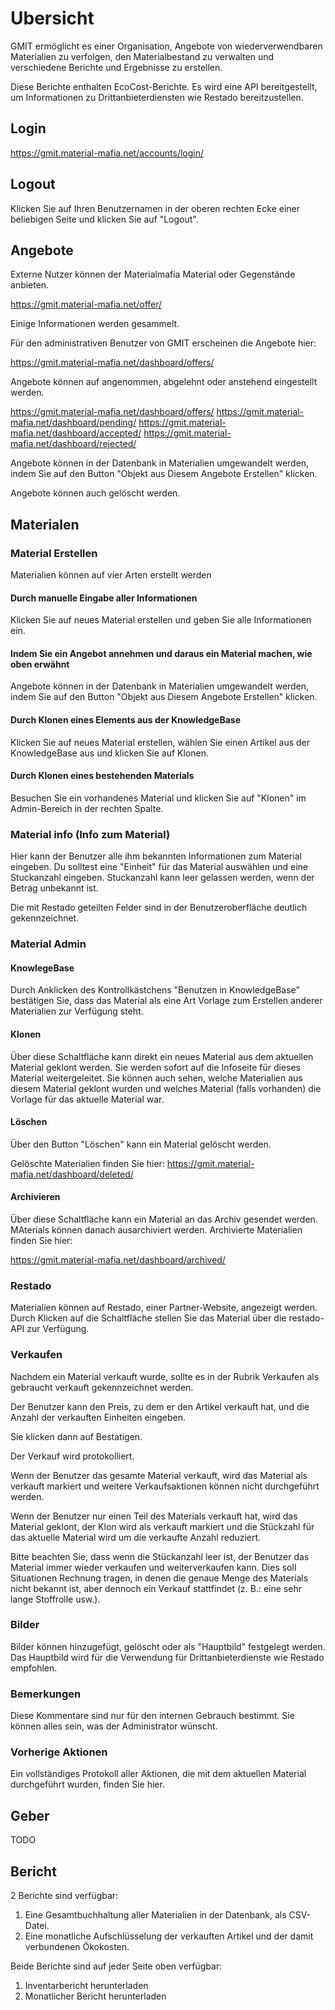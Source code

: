 # Ubersicht

GMIT ermöglicht es einer Organisation, Angebote von wiederverwendbaren Materialien zu verfolgen, den Materialbestand zu verwalten und verschiedene Berichte und Ergebnisse zu erstellen.

Diese Berichte enthalten EcoCost-Berichte. Es wird eine API bereitgestellt, um Informationen zu Drittanbieterdiensten wie Restado bereitzustellen.

## Login

https://gmit.material-mafia.net/accounts/login/

## Logout

Klicken Sie auf Ihren Benutzernamen in der oberen rechten Ecke einer beliebigen Seite und klicken Sie auf "Logout".

## Angebote

Externe Nutzer können der Materialmafia Material oder Gegenstände anbieten.

https://gmit.material-mafia.net/offer/

Einige Informationen werden gesammelt.

Für den administrativen Benutzer von GMIT erscheinen die Angebote hier:

https://gmit.material-mafia.net/dashboard/offers/

Angebote können auf angenommen, abgelehnt oder anstehend eingestellt werden.

https://gmit.material-mafia.net/dashboard/offers/
https://gmit.material-mafia.net/dashboard/pending/
https://gmit.material-mafia.net/dashboard/accepted/
https://gmit.material-mafia.net/dashboard/rejected/

Angebote können in der Datenbank in Materialien umgewandelt werden, indem Sie auf den Button "Objekt aus Diesem Angebote Erstellen" klicken.

Angebote können auch gelöscht werden.

## Materialen

### Material Erstellen

Materialien können auf vier Arten erstellt werden

#### Durch manuelle Eingabe aller Informationen

Klicken Sie auf neues Material erstellen und geben Sie alle Informationen ein.

#### Indem Sie ein Angebot annehmen und daraus ein Material machen, wie oben erwähnt

Angebote können in der Datenbank in Materialien umgewandelt werden, indem Sie auf den Button "Objekt aus Diesem Angebote Erstellen" klicken.

#### Durch Klonen eines Elements aus der KnowledgeBase

Klicken Sie auf neues Material erstellen, wählen Sie einen Artikel aus der KnowledgeBase aus und klicken Sie auf Klonen.

#### Durch Klonen eines bestehenden Materials

Besuchen Sie ein vorhandenes Material und klicken Sie auf "Klonen" im Admin-Bereich in der rechten Spalte.

### Material info (Info zum Material)

Hier kann der Benutzer alle ihm bekannten Informationen zum Material eingeben. Du solltest eine "Einheit" für das Material auswählen und eine Stuckanzahl eingeben. Stuckanzahl kann leer gelassen werden, wenn der Betrag unbekannt ist.

Die mit Restado geteilten Felder sind in der Benutzeroberfläche deutlich gekennzeichnet.

### Material Admin

#### KnowlegeBase

Durch Anklicken des Kontrollkästchens "Benutzen in KnowledgeBase" bestätigen Sie, dass das Material als eine Art Vorlage zum Erstellen anderer Materialien zur Verfügung steht.

#### Klonen

Über diese Schaltfläche kann direkt ein neues Material aus dem aktuellen Material geklont werden. Sie werden sofort auf die Infoseite für dieses Material weitergeleitet. Sie können auch sehen, welche Materialien aus diesem Material geklont wurden und welches Material (falls vorhanden) die Vorlage für das aktuelle Material war.

#### Löschen

Über den Button "Löschen" kann ein Material gelöscht werden.

Gelöschte Materialien finden Sie hier: https://gmit.material-mafia.net/dashboard/deleted/

#### Archivieren

Über diese Schaltfläche kann ein Material an das Archiv gesendet werden. MAterials können danach ausarchiviert werden. Archivierte Materialien finden Sie hier:

https://gmit.material-mafia.net/dashboard/archived/

### Restado

Materialien können auf Restado, einer Partner-Website, angezeigt werden. Durch Klicken auf die Schaltfläche stellen Sie das Material über die restado-API zur Verfügung.

### Verkaufen

Nachdem ein Material verkauft wurde, sollte es in der Rubrik Verkaufen als gebraucht verkauft gekennzeichnet werden.

Der Benutzer kann den Preis, zu dem er den Artikel verkauft hat, und die Anzahl der verkauften Einheiten eingeben.

Sie klicken dann auf Bestatigen.

Der Verkauf wird protokolliert.

Wenn der Benutzer das gesamte Material verkauft, wird das Material als verkauft markiert und weitere Verkaufsaktionen können nicht durchgeführt werden.

Wenn der Benutzer nur einen Teil des Materials verkauft hat, wird das Material geklont, der Klon wird als verkauft markiert und die Stückzahl für das aktuelle Material wird um die verkaufte Anzahl reduziert.

Bitte beachten Sie, dass wenn die Stückanzahl leer ist, der Benutzer das Material immer wieder verkaufen und weiterverkaufen kann. Dies soll Situationen Rechnung tragen, in denen die genaue Menge des Materials nicht bekannt ist, aber dennoch ein Verkauf stattfindet (z. B.: eine sehr lange Stoffrolle usw.).

### Bilder

Bilder können hinzugefügt, gelöscht oder als "Hauptbild" festgelegt werden. Das Hauptbild wird für die Verwendung für Drittanbieterdienste wie Restado empfohlen.

### Bemerkungen

Diese Kommentare sind nur für den internen Gebrauch bestimmt. Sie können alles sein, was der Administrator wünscht.

### Vorherige Aktionen

Ein vollständiges Protokoll aller Aktionen, die mit dem aktuellen Material durchgeführt wurden, finden Sie hier.

## Geber

TODO

## Bericht

2 Berichte sind verfügbar:

1) Eine Gesamtbuchhaltung aller Materialien in der Datenbank, als CSV-Datei.
2) Eine monatliche Aufschlüsselung der verkauften Artikel und der damit verbundenen Ökokosten.

Beide Berichte sind auf jeder Seite oben verfügbar:

1) Inventarbericht herunterladen
2) Monatlicher Bericht herunterladen



